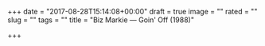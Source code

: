+++
date = "2017-08-28T15:14:08+00:00"
draft = true
image = ""
rated = ""
slug = ""
tags = ""
title = "Biz Markie — Goin' Off (1988)"

+++
